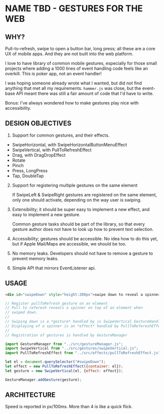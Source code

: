 # NAME TBD - GESTURES FOR THE WEB

## WHY?

Pull-to-refresh, swipe to open a button bar, long press;
all these are a core UX of mobile apps. And they are
not built into the web platform.

I love to have library of common mobile gestures,
especially for those small projects where adding a 1000 lines
of event handling code feels like an overkill. This is poker
app, not an event handler!

I was hoping someone already wrote what I wanted, but did not
find anything that met all my requirements. `hammer.js` was close, 
but the event-base API meant there was still a fair amount of code
that I'd have to write.

Bonus: I've always wondered how to make gestures play nice with
accessibility.

## DESIGN OBJECTIVES

1. Support for common gestures, and their effects.
  * SwipeHorizontal, with SwipeHorizontalButtonMenuEffect
  * SwipeVertical, with PullToRefreshEffect
  * Drag, with DragDropEffect
  * Rotate
  * Pinch
  * Press, LongPress
  * Tap, DoubleTap

2. Support for registering multiple gestures on the same element

    If SwipeLeft & SwipeRight gestures are registered on the same element, only one should activate, depending on the way user is swiping.

3. Extensibility; it should be super easy to implement a new effect, and easy to implement a new gesture.

    Common gesture tasks should be part of the library, so that every gesture author does not have to look up how to prevent text selection.

4. Accessibility; gestures should be accessible. No idea how to do this yet, but if Apple Mail/Maps are accessible, we should be too.

5. No memory leaks. Developers should not have to remove a gesture to prevent memory leaks.

6. Simple API that mirrors EventListener api. 

## USAGE

```html
<div id="swipeDown" style="height:200px">swipe down to reveal a spinner</div>
```
```javascript
// Register pullToRefresh gesture on an element
// Pull to referesh reveals a spinner on top of an element when
// swiped down.
// 
// Swiping down is a *gesture* handled by is SwipeVertical GestureHandler
// Displaying of a spinner is an *effect* handled by PullToRefereshEffect GestureEffect
//
// Registration of gestures is handled by GestureManager

import GestureManager from "../src/gestureManager.js";
import SwipeVertical from "../src/gestures/swipeVertical.js";
import PullToRefreshEffect from "../src/effects/pullToRefreshEffect.js";

let el = document.querySelector("#swipeDown");
let effect = new PullToRefreshEffect({container: el});
let gesture = new SwipeVertical(el, {effect: effect});

GestureManager.addGesture(gesture);

```

## ARCHITECTURE

Speed is reported in px/100ms. More than 4 is like a quick flick.

